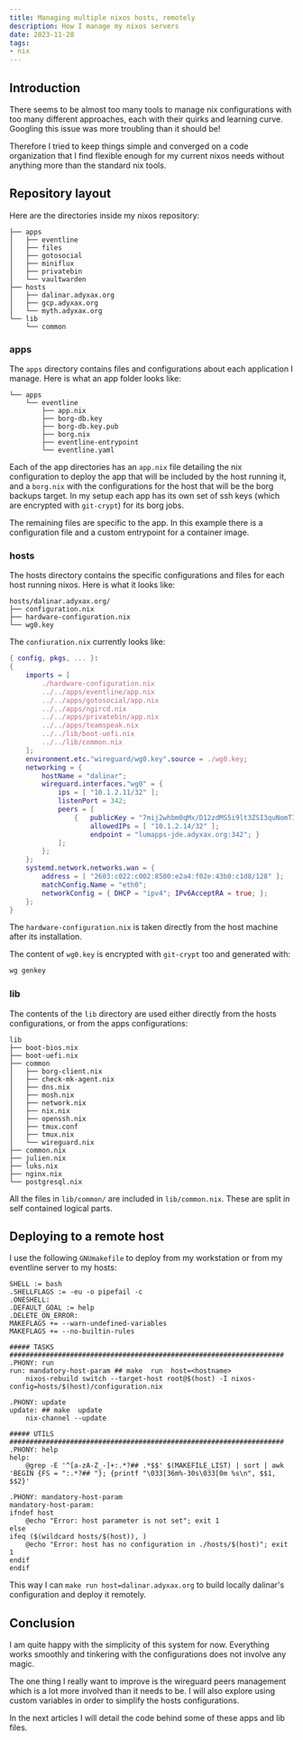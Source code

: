 ```yaml
---
title: Managing multiple nixos hosts, remotely
description: How I manage my nixos servers
date: 2023-11-28
tags:
- nix
---
```


## Introduction

There seems to be almost too many tools to manage nix configurations with too many different approaches, each with their quirks and learning curve. Googling this issue was more troubling than it should be!

Therefore I tried to keep things simple and converged on a code organization that I find flexible enough for my current nixos needs without anything more than the standard nix tools.

## Repository layout

Here are the directories inside my nixos repository:
```
├── apps
│   ├── eventline
│   ├── files
│   ├── gotosocial
│   ├── miniflux
│   ├── privatebin
│   └── vaultwarden
├── hosts
│   ├── dalinar.adyxax.org
│   ├── gcp.adyxax.org
│   └── myth.adyxax.org
└── lib
    └── common
```

### apps

The `apps` directory contains files and configurations about each application I manage. Here is what an app folder looks like:
```
└── apps
    └── eventline
        ├── app.nix
        ├── borg-db.key
        ├── borg-db.key.pub
        ├── borg.nix
        ├── eventline-entrypoint
        └── eventline.yaml
```

Each of the app directories has an `app.nix` file detailing the nix configuration to deploy the app that will be included by the host running it, and a `borg.nix` with the configurations for the host that will be the borg backups target. In my setup each app has its own set of ssh keys (which are encrypted with `git-crypt`) for its borg jobs.

The remaining files are specific to the app. In this example there is a configuration file and a custom entrypoint for a container image.

### hosts

The hosts directory contains the specific configurations and files for each host running nixos. Here is what it looks like:
```
hosts/dalinar.adyxax.org/
├── configuration.nix
├── hardware-configuration.nix
└── wg0.key
```

The `confiuration.nix` currently looks like:
```nix
{ config, pkgs, ... }:
{
	imports = [
		./hardware-configuration.nix
		../../apps/eventline/app.nix
		../../apps/gotosocial/app.nix
		../../apps/ngircd.nix
		../../apps/privatebin/app.nix
		../../apps/teamspeak.nix
		../../lib/boot-uefi.nix
		../../lib/common.nix
	];
	environment.etc."wireguard/wg0.key".source = ./wg0.key;
	networking = {
		hostName = "dalinar";
		wireguard.interfaces."wg0" = {
			ips = [ "10.1.2.11/32" ];
			listenPort = 342;
			peers = [
				{	publicKey = "7mij2whbm0qMx/D12zdMS5i9lt3ZSI3quNomTI+BSgk=";
					allowedIPs = [ "10.1.2.14/32" ];
					endpoint = "lumapps-jde.adyxax.org:342"; }
			];
		};
	};
	systemd.network.networks.wan = {
		address = [ "2603:c022:c002:8500:e2a4:f02e:43b0:c1d8/128" ];
		matchConfig.Name = "eth0";
		networkConfig = { DHCP = "ipv4"; IPv6AcceptRA = true; };
	};
}
```

The `hardware-configuration.nix` is taken directly from the host machine after its installation.

The content of `wg0.key` is encrypted with `git-crypt` too and generated with:
```sh
wg genkey
```

### lib

The contents of the `lib` directory are used either directly from the hosts configurations, or from the apps configurations:
```
lib
├── boot-bios.nix
├── boot-uefi.nix
├── common
│   ├── borg-client.nix
│   ├── check-mk-agent.nix
│   ├── dns.nix
│   ├── mosh.nix
│   ├── network.nix
│   ├── nix.nix
│   ├── openssh.nix
│   ├── tmux.conf
│   ├── tmux.nix
│   └── wireguard.nix
├── common.nix
├── julien.nix
├── luks.nix
├── nginx.nix
└── postgresql.nix
```

All the files in `lib/common/` are included in `lib/common.nix`. These are split in self contained logical parts.

## Deploying to a remote host

I use the following `GNUmakefile` to deploy from my workstation or from my eventline server to my hosts:
```make
SHELL := bash
.SHELLFLAGS := -eu -o pipefail -c
.ONESHELL:
.DEFAULT_GOAL := help
.DELETE_ON_ERROR:
MAKEFLAGS += --warn-undefined-variables
MAKEFLAGS += --no-builtin-rules

##### TASKS ####################################################################
.PHONY: run
run: mandatory-host-param ## make  run  host=<hostname>
	nixos-rebuild switch --target-host root@$(host) -I nixos-config=hosts/$(host)/configuration.nix

.PHONY: update
update: ## make  update
	nix-channel --update

##### UTILS ####################################################################
.PHONY: help
help:
	@grep -E '^[a-zA-Z_-]+:.*?## .*$$' $(MAKEFILE_LIST) | sort | awk 'BEGIN {FS = ":.*?## "}; {printf "\033[36m%-30s\033[0m %s\n", $$1, $$2}'

.PHONY: mandatory-host-param
mandatory-host-param:
ifndef host
	@echo "Error: host parameter is not set"; exit 1
else
ifeq ($(wildcard hosts/$(host)), )
	@echo "Error: host has no configuration in ./hosts/$(host)"; exit 1
endif
endif
```

This way I can `make run host=dalinar.adyxax.org` to build locally dalinar's configuration and deploy it remotely.

## Conclusion

I am quite happy with the simplicity of this system for now. Everything works smoothly and tinkering with the configurations does not involve any magic.

The one thing I really want to improve is the wireguard peers management which is a lot more involved than it needs to be. I will also explore using custom variables in order to simplify the hosts configurations.

In the next articles I will detail the code behind some of these apps and lib files.
